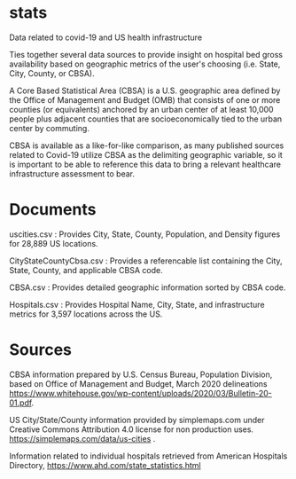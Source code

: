 # stats
Data related to covid-19 and US health infrastructure

Ties together several data sources to provide insight on hospital bed gross availability based on geographic metrics of the user's choosing (i.e. State, City, 
County, or CBSA).

A Core Based Statistical Area (CBSA) is a U.S. geographic area defined by the Office of Management and Budget (OMB) that consists of one or more counties 
(or equivalents) anchored by an urban center of at least 10,000 people plus adjacent counties that are socioeconomically tied to the urban center by commuting. 

CBSA is available as a like-for-like comparison, as many published sources related to Covid-19 utilize CBSA as the delimiting geographic variable, so it is
important to be able to reference this data to bring a relevant healthcare infrastructure assessment to bear.

# Documents
uscities.csv :  Provides City, State, County, Population, and Density figures for 28,889 US locations.

CityStateCountyCbsa.csv :  Provides a referencable list containing the City, State, County, and applicable CBSA code.

CBSA.csv :  Provides detailed geographic information sorted by CBSA code.

Hospitals.csv : Provides Hospital Name, City, State, and infrastructure metrics for 3,597 locations across the US.

# Sources
CBSA information prepared by U.S. Census Bureau, Population Division, based on Office of Management and Budget, March 2020 delineations <https://www.whitehouse.gov/wp-content/uploads/2020/03/Bulletin-20-01.pdf>.	

US City/State/County information provided by simplemaps.com under Creative Commons Attribution 4.0 license for non production uses.  <https://simplemaps.com/data/us-cities> .

Information related to individual hospitals retrieved from American Hospitals Directory, <https://www.ahd.com/state_statistics.html>

